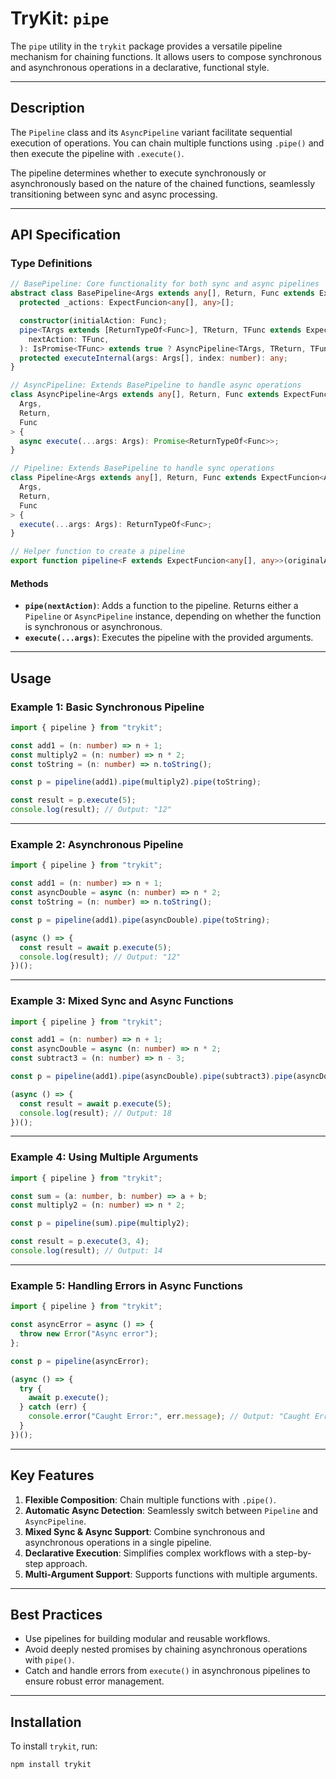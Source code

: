 # TryKit: **`pipe`**

The `pipe` utility in the `trykit` package provides a versatile pipeline mechanism for chaining functions. It allows users to compose synchronous and asynchronous operations in a declarative, functional style.

---

## Description

The `Pipeline` class and its `AsyncPipeline` variant facilitate sequential execution of operations. You can chain multiple functions using `.pipe()` and then execute the pipeline with `.execute()`.

The pipeline determines whether to execute synchronously or asynchronously based on the nature of the chained functions, seamlessly transitioning between sync and async processing.

---

## API Specification

### Type Definitions

```typescript
// BasePipeline: Core functionality for both sync and async pipelines
abstract class BasePipeline<Args extends any[], Return, Func extends ExpectFuncion<Args, Return>> {
  protected _actions: ExpectFuncion<any[], any>[];

  constructor(initialAction: Func);
  pipe<TArgs extends [ReturnTypeOf<Func>], TReturn, TFunc extends ExpectFuncion<TArgs, TReturn>>(
    nextAction: TFunc,
  ): IsPromise<TFunc> extends true ? AsyncPipeline<TArgs, TReturn, TFunc> : this;
  protected executeInternal(args: Args[], index: number): any;
}

// AsyncPipeline: Extends BasePipeline to handle async operations
class AsyncPipeline<Args extends any[], Return, Func extends ExpectFuncion<Args, Return>> extends BasePipeline<
  Args,
  Return,
  Func
> {
  async execute(...args: Args): Promise<ReturnTypeOf<Func>>;
}

// Pipeline: Extends BasePipeline to handle sync operations
class Pipeline<Args extends any[], Return, Func extends ExpectFuncion<Args, Return>> extends BasePipeline<
  Args,
  Return,
  Func
> {
  execute(...args: Args): ReturnTypeOf<Func>;
}

// Helper function to create a pipeline
export function pipeline<F extends ExpectFuncion<any[], any>>(originalAction: F): Pipeline<any[], any, F>;
```

#### Methods

- **`pipe(nextAction)`**: Adds a function to the pipeline. Returns either a `Pipeline` or `AsyncPipeline` instance, depending on whether the function is synchronous or asynchronous.
- **`execute(...args)`**: Executes the pipeline with the provided arguments.

---

## Usage

### Example 1: Basic Synchronous Pipeline

```typescript
import { pipeline } from "trykit";

const add1 = (n: number) => n + 1;
const multiply2 = (n: number) => n * 2;
const toString = (n: number) => n.toString();

const p = pipeline(add1).pipe(multiply2).pipe(toString);

const result = p.execute(5);
console.log(result); // Output: "12"
```

---

### Example 2: Asynchronous Pipeline

```typescript
import { pipeline } from "trykit";

const add1 = (n: number) => n + 1;
const asyncDouble = async (n: number) => n * 2;
const toString = (n: number) => n.toString();

const p = pipeline(add1).pipe(asyncDouble).pipe(toString);

(async () => {
  const result = await p.execute(5);
  console.log(result); // Output: "12"
})();
```

---

### Example 3: Mixed Sync and Async Functions

```typescript
import { pipeline } from "trykit";

const add1 = (n: number) => n + 1;
const asyncDouble = async (n: number) => n * 2;
const subtract3 = (n: number) => n - 3;

const p = pipeline(add1).pipe(asyncDouble).pipe(subtract3).pipe(asyncDouble);

(async () => {
  const result = await p.execute(5);
  console.log(result); // Output: 18
})();
```

---

### Example 4: Using Multiple Arguments

```typescript
import { pipeline } from "trykit";

const sum = (a: number, b: number) => a + b;
const multiply2 = (n: number) => n * 2;

const p = pipeline(sum).pipe(multiply2);

const result = p.execute(3, 4);
console.log(result); // Output: 14
```

---

### Example 5: Handling Errors in Async Functions

```typescript
import { pipeline } from "trykit";

const asyncError = async () => {
  throw new Error("Async error");
};

const p = pipeline(asyncError);

(async () => {
  try {
    await p.execute();
  } catch (err) {
    console.error("Caught Error:", err.message); // Output: "Caught Error: Async error"
  }
})();
```

---

## Key Features

1. **Flexible Composition**: Chain multiple functions with `.pipe()`.
2. **Automatic Async Detection**: Seamlessly switch between `Pipeline` and `AsyncPipeline`.
3. **Mixed Sync & Async Support**: Combine synchronous and asynchronous operations in a single pipeline.
4. **Declarative Execution**: Simplifies complex workflows with a step-by-step approach.
5. **Multi-Argument Support**: Supports functions with multiple arguments.

---

## Best Practices

- Use pipelines for building modular and reusable workflows.
- Avoid deeply nested promises by chaining asynchronous operations with `pipe()`.
- Catch and handle errors from `execute()` in asynchronous pipelines to ensure robust error management.

---

## Installation

To install `trykit`, run:

```bash
npm install trykit
```
